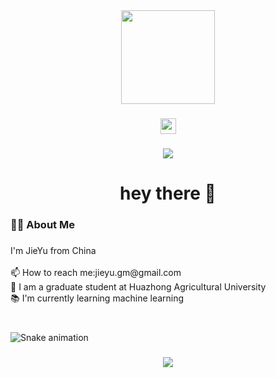 <div align="center">
  <img height="150" src="https://media.giphy.com/media/M9gbBd9nbDrOTu1Mqx/giphy.gif"  />
</div>

###

<div align="center">
  <img src="https://img.shields.io/static/v1?message=WeChat&logo=wechat&label=Y13986042076&color=7BB32A&logoColor=white&labelColor=&style=for-the-badge" height="25" alt="wechat logo"  />
</div>

###

<div align="center">
  <img src="https://visitor-badge.laobi.icu/badge?page_id=YuJieROOT.YuJieROOT&"  />
</div>

###

<h1 align="center">hey there 👋</h1>

###

<h3 align="left">👩‍💻  About Me</h3>

###

<p align="left">I'm JieYu from China<br><br>📫 How to reach me:jieyu.gm@gmail.com<br>🔭 I am a graduate student at Huazhong Agricultural University<br>📚 I'm currently learning machine learning</p>

###

<br clear="both">

<img src="https://raw.githubusercontent.com/YuJieROOT/YuJieROOT/output/snake.svg" alt="Snake animation" />

###

<div align="center">
  <img src="https://profile-counter.glitch.me/YuJieROOT/count.svg?"  />
</div>

###
